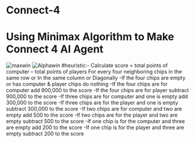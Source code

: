 # Connect-4

# Using Minimax Algorithm to Make Connect 4 AI Agent
![maxwin](https://user-images.githubusercontent.com/58531158/145482304-a425d63a-0452-4959-9d61-16098ef11ab3.PNG)
![Alphawin](https://user-images.githubusercontent.com/58531158/145482370-bdfe7851-9e2c-46d2-8a49-f3a112af9a89.PNG)
#heuristic:-
Calculate score =  total points of computer – total points of players
For every four neighboring  chips in the same row or  In the same column or Diagonally
-If the four chips are empty or has computer & player chips   do nothing 
-If the four chips are for computer  add 900,000 to the score 
-If the four chips are for player  subtract 900,000 to the score 
-If  three chips are for computer and one is empty  add 300,000 to the score 
-If three chips are for the player and one is empty  subtract 300,000 to the score 
-If  two  chips are for computer and two are empty  add 500 to the score 
-If two  chips are for the player and two are empty   subtract 500 to the score 
-If  one  chip is for the computer and three are empty  add 200 to the score 
-If one chip is for the player and three are empty  subtract 200 to the score


 

